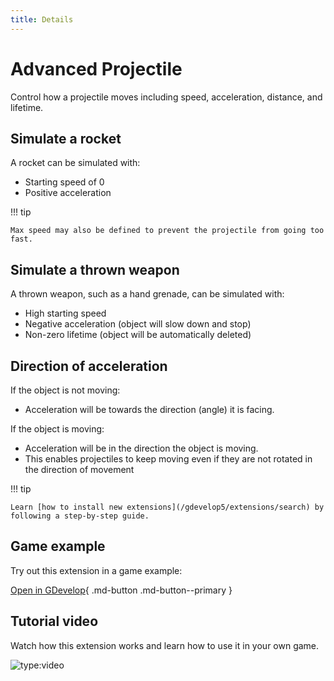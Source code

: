 ```yaml
---
title: Details
---
```

# Advanced Projectile

Control how a projectile moves including speed, acceleration, distance, and lifetime.

## Simulate a rocket

A rocket can be simulated with:

- Starting speed of 0
- Positive acceleration

!!! tip

    Max speed may also be defined to prevent the projectile from going too fast.

## Simulate a thrown weapon

A thrown weapon, such as a hand grenade, can be simulated with:

- High starting speed
- Negative acceleration (object will slow down and stop)
- Non-zero lifetime (object will be automatically deleted)

## Direction of acceleration

If the object is not moving:

- Acceleration will be towards the direction (angle) it is facing.

If the object is moving:

- Acceleration will be in the direction the object is moving. 
- This enables projectiles to keep moving even if they are not rotated in the direction of movement

!!! tip

    Learn [how to install new extensions](/gdevelop5/extensions/search) by following a step-by-step guide.

## Game example

Try out this extension in a game example:

[Open in GDevelop](https://editor.gdevelop.io/?project=example://advanced-projectile){ .md-button .md-button--primary }

## Tutorial video

Watch how this extension works and learn how to use it in your own game.

![type:video](https://www.youtube.com/embed/5S0TG-Yf_b0)